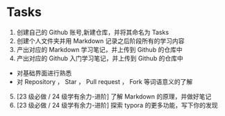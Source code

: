 # Tasks
1. 创建自己的 Github 账号,新建仓库，并将其命名为 Tasks
2. 创建个人文件夹并用 Markdown 记录之后阶段所有的学习内容
3. 产出对应的 Markdown 学习笔记，并上传到 Github 的仓库中
4. 产出对应的 Github 入门学习笔记，并上传到 Github 的仓库中
- 对基础界面进行熟悉
- 对 Repository ， Star ， Pull request ， Fork 等词语意义的了解
5. [23 级必做 / 24 级学有余力-进阶] 了解 Markdown 的原理，并做好笔记
6. [23 级必做 / 24 级学有余力-进阶] 探索 typora 的更多功能，写下你的发现
